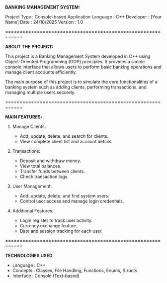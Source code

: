 **BANKING MANAGEMENT SYSTEM:**

Project Type : Console-based Application
Language     : C++
Developer    : [Your Name]
Date         : 24/10/2025
Version      : 1.0

============================================================

**ABOUT THE PROJECT:**

This project is a Banking Management System developed in C++
using Object-Oriented Programming (OOP) principles. It provides
a simple console interface that allows users to perform basic
banking operations and manage client accounts efficiently.

The main purpose of this project is to simulate the core 
functionalities of a banking system such as adding clients,
performing transactions, and managing multiple users securely.

============================================================

**MAIN FEATURES:**

1. Manage Clients:
   - Add, update, delete, and search for clients.
   - View complete client list and account details.

2. Transactions:
   - Deposit and withdraw money.
   - View total balances.
   - Transfer funds between clients.
   - Check transaction logs.

3. User Management:
   - Add, update, delete, and find system users.
   - Control user access and manage login credentials.

4. Additional Features:
   - Login register to track user activity.
   - Currency exchange feature.
   - Date and session tracking for each user.

============================================================

**TECHNOLOGIES USED**

- Language   : C++
- Concepts   : Classes, File Handling, Functions, Enums, Structs
- Interface  : Console (Text-based)
